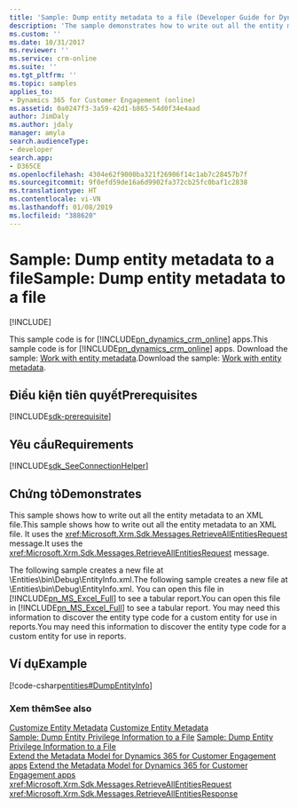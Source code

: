 ```yaml
---
title: 'Sample: Dump entity metadata to a file (Developer Guide for Dynamics 365 for Customer Engagement) | MicrosoftDocs'
description: 'The sample demonstrates how to write out all the entity metadata to an XML file. It uses the RetrieveAllEntitiesRequest message. '
ms.custom: ''
ms.date: 10/31/2017
ms.reviewer: ''
ms.service: crm-online
ms.suite: ''
ms.tgt_pltfrm: ''
ms.topic: samples
applies_to:
- Dynamics 365 for Customer Engagement (online)
ms.assetid: 0a0247f3-3a59-42d1-b865-54d0f34e4aad
author: JimDaly
ms.author: jdaly
manager: amyla
search.audienceType:
- developer
search.app:
- D365CE
ms.openlocfilehash: 4304e62f9000ba321f26906f14c1ab7c28457b7f
ms.sourcegitcommit: 9f0efd59de16a6d9902fa372cb25fc0baf1c2838
ms.translationtype: HT
ms.contentlocale: vi-VN
ms.lasthandoff: 01/08/2019
ms.locfileid: "388620"
---
```

# <a name="sample-dump-entity-metadata-to-a-file"></a><span data-ttu-id="95454-104">Sample: Dump entity metadata to a file</span><span class="sxs-lookup"><span data-stu-id="95454-104">Sample: Dump entity metadata to a file</span></span>

[!INCLUDE[](../../includes/cc_applies_to_update_9_0_0.md)]

<span data-ttu-id="95454-105">This sample code is for [!INCLUDE[pn_dynamics_crm_online](../../includes/pn-dynamics-crm-online.md)] apps.</span><span class="sxs-lookup"><span data-stu-id="95454-105">This sample code is for [!INCLUDE[pn_dynamics_crm_online](../../includes/pn-dynamics-crm-online.md)] apps.</span></span> <span data-ttu-id="95454-106">Download the sample: [Work with entity metadata](https://code.msdn.microsoft.com/Samples-of-entities-916efa41).</span><span class="sxs-lookup"><span data-stu-id="95454-106">Download the sample: [Work with entity metadata](https://code.msdn.microsoft.com/Samples-of-entities-916efa41).</span></span>

## <a name="prerequisites"></a><span data-ttu-id="95454-107">Điều kiện tiên quyết</span><span class="sxs-lookup"><span data-stu-id="95454-107">Prerequisites</span></span>
[!INCLUDE[sdk-prerequisite](../../includes/sdk-prerequisite.md)]
  
## <a name="requirements"></a><span data-ttu-id="95454-108">Yêu cầu</span><span class="sxs-lookup"><span data-stu-id="95454-108">Requirements</span></span>  
[!INCLUDE[sdk_SeeConnectionHelper](../../includes/sdk-seeconnectionhelper.md)]
  
## <a name="demonstrates"></a><span data-ttu-id="95454-109">Chứng tỏ</span><span class="sxs-lookup"><span data-stu-id="95454-109">Demonstrates</span></span>  
 <span data-ttu-id="95454-110">This sample shows how to write out all the entity metadata to an XML file.</span><span class="sxs-lookup"><span data-stu-id="95454-110">This sample shows how to write out all the entity metadata to an XML file.</span></span> <span data-ttu-id="95454-111">It uses the <xref:Microsoft.Xrm.Sdk.Messages.RetrieveAllEntitiesRequest> message.</span><span class="sxs-lookup"><span data-stu-id="95454-111">It uses the <xref:Microsoft.Xrm.Sdk.Messages.RetrieveAllEntitiesRequest> message.</span></span>  
  
 <span data-ttu-id="95454-112">The following sample creates a new file at \Entities\bin\Debug\EntityInfo.xml.</span><span class="sxs-lookup"><span data-stu-id="95454-112">The following sample creates a new file at \Entities\bin\Debug\EntityInfo.xml.</span></span> <span data-ttu-id="95454-113">You can open this file in [!INCLUDE[pn_MS_Excel_Full](../../includes/pn-ms-excel-full.md)] to see a tabular report.</span><span class="sxs-lookup"><span data-stu-id="95454-113">You can open this file in [!INCLUDE[pn_MS_Excel_Full](../../includes/pn-ms-excel-full.md)] to see a tabular report.</span></span> <span data-ttu-id="95454-114">You may need this information to discover the entity type code for a custom entity for use in reports.</span><span class="sxs-lookup"><span data-stu-id="95454-114">You may need this information to discover the entity type code for a custom entity for use in reports.</span></span>  
  
## <a name="example"></a><span data-ttu-id="95454-115">Ví dụ</span><span class="sxs-lookup"><span data-stu-id="95454-115">Example</span></span>  
 [!code-csharp[entities#DumpEntityInfo](../../snippets/csharp/CRMV8/entities/cs/dumpentityinfo.cs#dumpentityinfo)]  
  
### <a name="see-also"></a><span data-ttu-id="95454-116">Xem thêm</span><span class="sxs-lookup"><span data-stu-id="95454-116">See also</span></span>  
 <span data-ttu-id="95454-117">[Customize Entity Metadata](../customize-entity-metadata.md) </span><span class="sxs-lookup"><span data-stu-id="95454-117">[Customize Entity Metadata](../customize-entity-metadata.md) </span></span>  
 <span data-ttu-id="95454-118">[Sample: Dump Entity Privilege Information to a File](sample-dump-entity-privilege-information-file.md) </span><span class="sxs-lookup"><span data-stu-id="95454-118">[Sample: Dump Entity Privilege Information to a File](sample-dump-entity-privilege-information-file.md) </span></span>  
 <span data-ttu-id="95454-119">[Extend the Metadata Model for Dynamics 365 for Customer Engagement apps](use-organization-service-metadata.md) </span><span class="sxs-lookup"><span data-stu-id="95454-119">[Extend the Metadata Model for Dynamics 365 for Customer Engagement apps](use-organization-service-metadata.md) </span></span>  
 <xref:Microsoft.Xrm.Sdk.Messages.RetrieveAllEntitiesRequest>   
 <xref:Microsoft.Xrm.Sdk.Messages.RetrieveAllEntitiesResponse>

